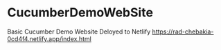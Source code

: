 # CucumberDemoWebSite
Basic Cucumber Demo Website
Deloyed to Netlify
https://rad-chebakia-0cd4f4.netlify.app/index.html
